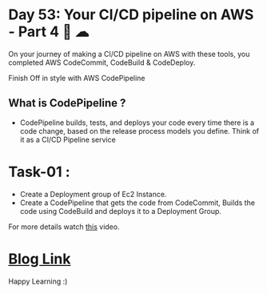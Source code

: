 # Day 53: Your CI/CD pipeline on AWS - Part 4 🚀 ☁

On your journey of making a CI/CD pipeline on AWS with these tools, you completed AWS CodeCommit, CodeBuild & CodeDeploy.

Finish Off in style with AWS CodePipeline


## What is CodePipeline ? 
- CodePipeline builds, tests, and deploys your code every time there is a code change, based on the release process models you define.
Think of it as a CI/CD Pipeline service


# Task-01 :
- Create a Deployment group of Ec2 Instance.
- Create a CodePipeline that gets the code from CodeCommit, Builds the code using CodeBuild and deploys it to a Deployment Group.

For more details watch [this](https://youtu.be/IUF-pfbYGvg) video.

# [Blog Link](https://devxblog.hashnode.dev/cicd-pipeline-on-aws-codepipeline)

Happy Learning :)
